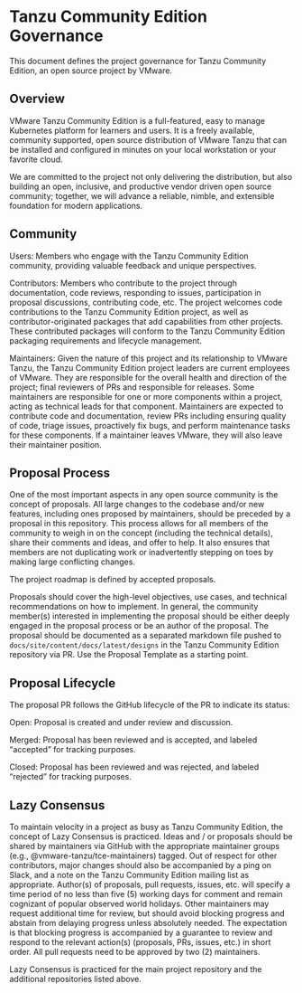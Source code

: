 # Tanzu Community Edition Governance

This document defines the project governance for Tanzu Community Edition, an open source project by VMware.

## Overview

VMware Tanzu Community Edition is a full-featured, easy to manage Kubernetes platform for learners and users. It is a freely available, community supported, open source distribution of VMware Tanzu that can be installed and configured in minutes on your local workstation or your favorite cloud.

We are committed to the project not only delivering the distribution, but also building an open, inclusive, and productive vendor driven open source community; together, we will advance a reliable, nimble, and extensible foundation for modern applications.

## Community

Users: Members who engage with the Tanzu Community Edition community, providing valuable feedback and unique perspectives.

Contributors: Members who contribute to the project through documentation, code reviews, responding to issues, participation in proposal discussions, contributing code, etc. The project welcomes code contributions to the Tanzu Community Edition project, as well as contributor-originated packages that add capabilities from other projects. These contributed packages will conform to the Tanzu Community Edition packaging requirements and lifecycle management.

Maintainers: Given the nature of this project and its relationship to VMware Tanzu, the Tanzu Community Edition project leaders are current employees of VMware. They are responsible for the overall health and direction of the project; final reviewers of PRs and responsible for releases. Some maintainers are responsible for one or more components within a project, acting as technical leads for that component. Maintainers are expected to contribute code and documentation, review PRs including ensuring quality of code, triage issues, proactively fix bugs, and perform maintenance tasks for these components. If a maintainer leaves VMware, they will also leave their maintainer position.

## Proposal Process

One of the most important aspects in any open source community is the concept of proposals. All large changes to the codebase and/or new features, including ones proposed by maintainers, should be preceded by a proposal in this repository. This process allows for all members of the community to weigh in on the concept (including the technical details), share their comments and ideas, and offer to help. It also ensures that members are not duplicating work or inadvertently stepping on toes by making large conflicting changes.

The project roadmap is defined by accepted proposals.

Proposals should cover the high-level objectives, use cases, and technical recommendations on how to implement. In general, the community member(s) interested in implementing the proposal should be either deeply engaged in the proposal process or be an author of the proposal.
The proposal should be documented as a separated markdown file pushed to `docs/site/content/docs/latest/designs` in the Tanzu Community Edition repository via PR.
Use the Proposal Template as a starting point.

## Proposal Lifecycle

The proposal PR follows the GitHub lifecycle of the PR to indicate its status:

Open: Proposal is created and under review and discussion.

Merged: Proposal has been reviewed and is accepted, and labeled “accepted” for tracking purposes.

Closed: Proposal has been reviewed and was rejected, and labeled “rejected” for tracking purposes.

## Lazy Consensus

To maintain velocity in a project as busy as Tanzu Community Edition, the concept of Lazy Consensus is practiced. Ideas and / or proposals should be shared by maintainers via GitHub with the appropriate maintainer groups (e.g., @vmware-tanzu/tce-maintainers) tagged. Out of respect for other contributors, major changes should also be accompanied by a ping on Slack, and a note on the Tanzu Community Edition mailing list as appropriate. Author(s) of proposals, pull requests, issues, etc. will specify a time period of no less than five (5) working days for comment and remain cognizant of popular observed world holidays.
Other maintainers may request additional time for review, but should avoid blocking progress and abstain from delaying progress unless absolutely needed. The expectation is that blocking progress is accompanied by a guarantee to review and respond to the relevant action(s) (proposals, PRs, issues, etc.) in short order. All pull requests need to be approved by two (2) maintainers.

Lazy Consensus is practiced for the main project repository and the additional repositories listed above.
